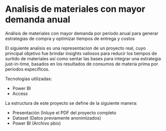 # Analisis de materiales con mayor demanda anual
Análisis de materiales con mayor demanda por periodo anual para generar estrategias de compra y optimizar tiempos de entrega y costos

<p>El siguiente analisis es una representacion de un proyecto real, cuyo principal objetivo fue brindar insights valiosos para reducir los tiempos de surtido de materiales así como sentar las bases para integrar una estrategia just-in-time, basados en los resultados de consumos de materia prima por periodos especificos.</p>
<p>Tecnologías utilizadas:
  <ul>
    <li>Power BI</li>
    <li>Access</li>
  </ul>
</p>
<p>La estructura de este proyecto se define de la siguiente manera:
  <ul>
    <li>Presentación (Inluye el PDF del proyecto completo</li>
    <li>Dataset (Datos previamente anonimizados)</li>
    <li>Power BI (Archivo pbix)</li>
  </ul>
</p>
